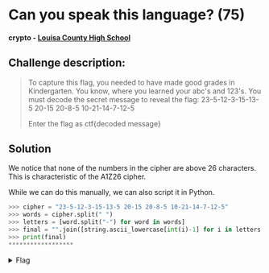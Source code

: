 # Can you speak this language? (75)
#### crypto - [Louisa County High School](../main.md)

## Challenge description:
> To capture this flag, you needed to have made good grades in Kindergarten. You know, where you learned your abc's and 123's. You must decode the secret message to reveal the flag: 23-5-12-3-15-13-5 20-15 20-8-5 10-21-14-7-12-5
>
> Enter the flag as ctf{decoded message}


## Solution 
We notice that none of the numbers in the cipher are above 26 characters. This is characteristic of the A1Z26 cipher.

While we can do this manually, we can also script it in Python.

```py
>>> cipher = "23-5-12-3-15-13-5 20-15 20-8-5 10-21-14-7-12-5"
>>> words = cipher.split(" ") 
>>> letters = [word.split("-") for word in words]
>>> final = "".join([string.ascii_lowercase[int(i)-1] for i in letters for l in i])
>>> print(final)
******************
```

<details> 
    <summary>Flag</summary>
ctf{welcometothejungle}
</details>